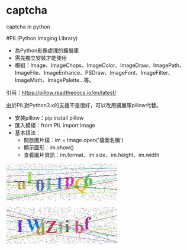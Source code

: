 # captcha
captcha in python


#PIL(Python Imaging Library)
- 為Python影像處理的擴展庫
- 需先獨立安裝才能使用
- 模組：Image、ImageChops、ImageColor、ImageDraw、ImagePath、ImageFile、ImageEnhance、PSDraw、ImageFont、ImageFilter、ImageMath、ImagePalette...等。

引用：https://pillow.readthedocs.io/en/latest/

由於PIL對Python3.x的支援不是很好，可以改用擴展庫pillow代替。
- 安裝pillow：pip install pillow
- 匯入模組：from PIL import Image
- 基本語法：
  - 開啟圖片檔：im = Image.open('檔案名稱')
  - 顯示圖形：im.show()
  - 查看圖片資訊：im.format、im.size、im.height、im.width


![驗證圖片1](https://github.com/a192921/captcha/blob/master/result.jpg)

![驗證圖片2](https://github.com/a192921/captcha/blob/master/result-1.jpg)
